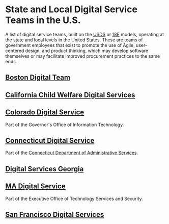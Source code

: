 # State and Local Digital Service Teams in the U.S.

A list of digital service teams, built on the [USDS](https://www.usds.gov/) or [18F](https://18f.gov/) models, operating at the state and local levels in the United States. These are teams of government employees that exist to promote the use of Agile, user-centered design, and product thinking, which may develop software themselves or may facilitate improved procurement practices to the same ends.

## [Boston Digital Team](https://www.boston.gov/departments/digital-team)

## [California Child Welfare Digital Services](https://cwds.ca.gov/)

## [Colorado Digital Service](https://colorado.gov/digitalservice)

Part of the Governor's Office of Information Technology.

## [Connecticut Digital Service](https://connecticut-digital-services.github.io/)

Part of the [Connecticut Department of Administrative Services](https://portal.ct.gov/DAS).

## [Digital Services Georgia](https://digitalservices.georgia.gov/)

## [MA Digital Service](https://www.mass.gov/orgs/ma-digital-service)

Part of the Executive Office of Technology Services and Security.

## [San Francisco Digital Services](https://digitalservices.sfgov.org/)
